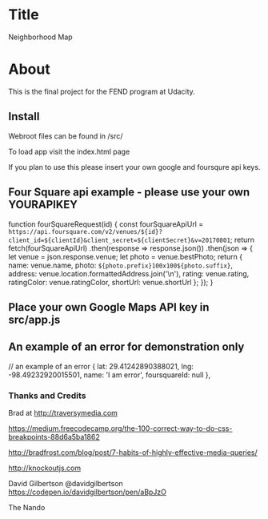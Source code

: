 # Title
Neighborhood Map

# About
This is the final project for the FEND program at Udacity.  

## Install

Webroot files can be found in /src/

To load app visit the index.html page

If you plan to use this please insert your own google and foursqure api keys.

## Four Square api example - please use your own YOURAPIKEY

function fourSquareRequest(id) {
    const fourSquareApiUrl = `https://api.foursquare.com/v2/venues/${id}?client_id=${clientId}&client_secret=${clientSecret}&v=20170801`;
    return fetch(fourSquareApiUrl)
        .then(response => response.json())
        .then(json => {
            let venue = json.response.venue;
            let photo = venue.bestPhoto;
            return {
                name: venue.name,
                photo: `${photo.prefix}100x100${photo.suffix}`,
                address: venue.location.formattedAddress.join('\n'),
                rating: venue.rating,
                ratingColor: venue.ratingColor,
                shortUrl: venue.shortUrl
            };
        });
}

## Place your own Google Maps API key in src/app.js
<script async defer src="https://maps.googleapis.com/maps/api/js?key=<YOURAPIKEY>&callback=initMap"  type="text/javascript"></script>

## An example of an error for demonstration only

// an example of an error
{
    lat: 29.41242890388021,
    lng: -98.49232920015501,
    name: 'I am error',
    foursquareId: null
},

### Thanks and Credits

Brad at http://traversymedia.com

https://medium.freecodecamp.org/the-100-correct-way-to-do-css-breakpoints-88d6a5ba1862

http://bradfrost.com/blog/post/7-habits-of-highly-effective-media-queries/

http://knockoutjs.com

David Gilbertson @davidgilbertson
https://codepen.io/davidgilbertson/pen/aBpJzO

The Nando
